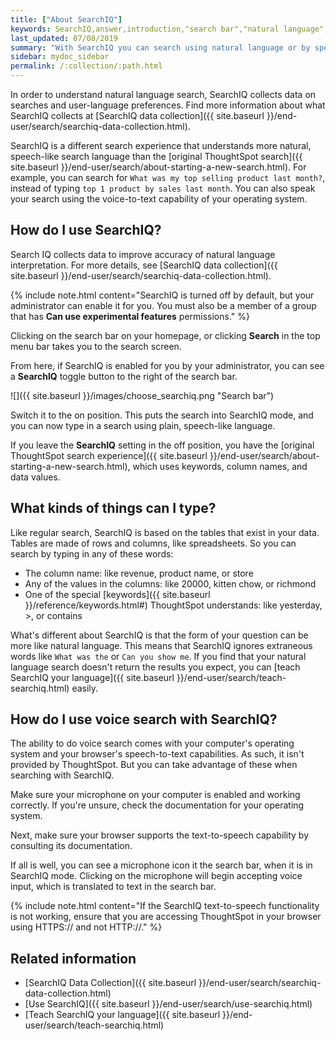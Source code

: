 ```yaml
---
title: ["About SearchIQ"]
keywords: SearchIQ,answer,introduction,"search bar","natural language",speech,voice
last_updated: 07/08/2019
summary: "With SearchIQ you can search using natural language or by speaking."
sidebar: mydoc_sidebar
permalink: /:collection/:path.html
---
```


In order to understand natural language search, SearchIQ collects data on searches and user-language preferences. Find more information about what SearchIQ collects at [SearchIQ data collection]({{ site.baseurl }}/end-user/search/searchiq-data-collection.html).

SearchIQ is a different search experience that understands more natural, speech-like search language than the [original ThoughtSpot search]({{ site.baseurl }}/end-user/search/about-starting-a-new-search.html). For example, you can search for `What was my top selling product last month?`, instead of typing `top 1 product by sales last month`. You can also speak your search using the voice-to-text capability of your operating system.

## How do I use SearchIQ?


Search IQ collects data to improve accuracy of natural language interpretation. For more details, see [SearchIQ data collection]({{ site.baseurl }}/end-user/search/searchiq-data-collection.html).

{% include note.html content="SearchIQ is turned off by default, but your administrator can enable it for you. You must also be a member of a group that has **Can use experimental features** permissions." %}

Clicking on the search bar on your homepage, or clicking **Search** in the top menu bar takes you to the search screen.

From here, if SearchIQ is enabled for you by your administrator, you can see a **SearchIQ** toggle button to the right of the search bar.

 ![]({{ site.baseurl }}/images/choose_searchiq.png "Search bar")

Switch it to the on position. This puts the search into SearchIQ mode, and you can now type in a search using plain, speech-like language.

If you leave the **SearchIQ** setting in the off position, you have the [original ThoughtSpot search experience]({{ site.baseurl }}/end-user/search/about-starting-a-new-search.html), which uses keywords, column names, and data values.

## What kinds of things can I type?

Like regular search, SearchIQ is based on the tables that exist in your data. Tables are made of rows and columns, like spreadsheets. So you can search by typing in any of these words:

-   The column name: like revenue, product name, or store
-   Any of the values in the columns: like 20000, kitten chow, or richmond
-   One of the special [keywords]({{ site.baseurl }}/reference/keywords.html#) ThoughtSpot understands: like yesterday, &gt;, or contains

What's different about SearchIQ is that the form of your question can be more like natural language. This means that SearchIQ ignores extraneous words like `What was the` or `Can you show me`. If you find that your natural language search doesn't return the results you expect, you can [teach SearchIQ your language]({{ site.baseurl }}/end-user/search/teach-searchiq.html) easily.

## How do I use voice search with SearchIQ?

The ability to do voice search comes with your computer's operating system and your browser's speech-to-text capabilities. As such, it isn't provided by ThoughtSpot. But you can take advantage of these when searching with SearchIQ.

Make sure your microphone on your computer is enabled and working correctly. If you're unsure, check the documentation for your operating system.

Next, make sure your browser supports the text-to-speech capability by consulting its documentation.

If all is well, you can see a microphone icon it the search bar, when it is in SearchIQ mode. Clicking on the microphone will begin accepting voice input, which is translated to text in the search bar.

{% include note.html content="If the SearchIQ text-to-speech functionality is not working, ensure that you are accessing ThoughtSpot in your browser using HTTPS:// and not HTTP://." %}

## Related information

-   [SearchIQ Data Collection]({{ site.baseurl }}/end-user/search/searchiq-data-collection.html)
-   [Use SearchIQ]({{ site.baseurl }}/end-user/search/use-searchiq.html)
-   [Teach SearchIQ your language]({{ site.baseurl }}/end-user/search/teach-searchiq.html)
